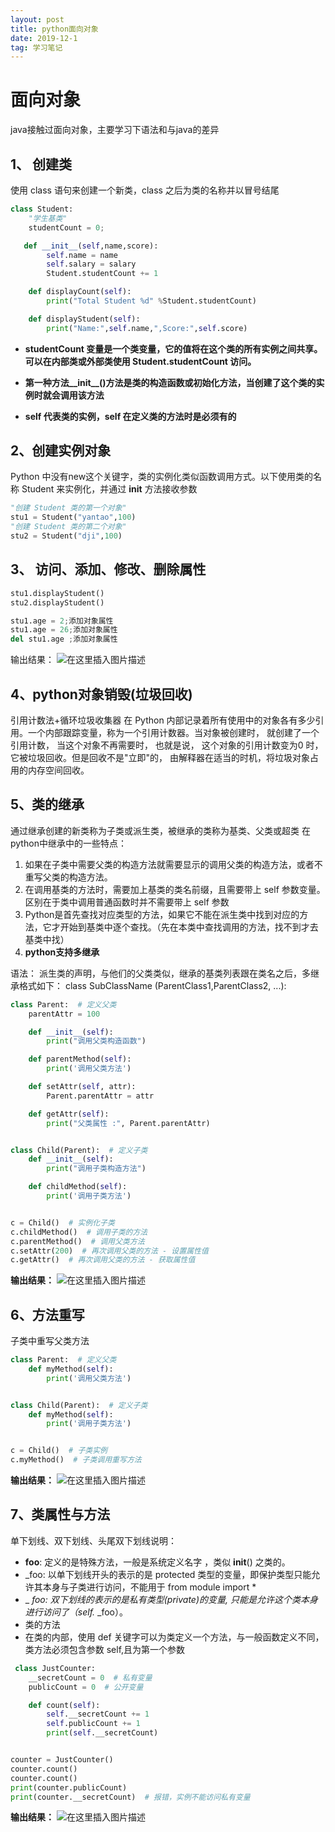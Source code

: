 ```yaml
---
layout: post
title: python面向对象
date: 2019-12-1
tag: 学习笔记
---
```



# 面向对象
java接触过面向对象，主要学习下语法和与java的差异
## 1、 创建类
使用 class 语句来创建一个新类，class 之后为类的名称并以冒号结尾

```python
class Student:
    "学生基类"
    studentCount = 0;

   def __init__(self,name,score):
        self.name = name
        self.salary = salary
        Student.studentCount += 1

    def displayCount(self):
        print("Total Student %d" %Student.studentCount)

    def displayStudent(self):
        print("Name:",self.name,",Score:",self.score)
```

 - **studentCount 变量是一个类变量，它的值将在这个类的所有实例之间共享。可以在内部类或外部类使用 Student.studentCount 访问。**
 - **第一种方法__init__()方法是类的构造函数或初始化方法，当创建了这个类的实例时就会调用该方法**

 - **self 代表类的实例，self 在定义类的方法时是必须有的**


## 2、创建实例对象
 Python 中没有new这个关键字，类的实例化类似函数调用方式。以下使用类的名称 Student 来实例化，并通过 __init__ 方法接收参数

```python
"创建 Student 类的第一个对象"
stu1 = Student("yantao",100)
"创建 Student 类的第二个对象"
stu2 = Student("dji",100)
```
## 3、 访问、添加、修改、删除属性

```python
stu1.displayStudent()
stu2.displayStudent()

stu1.age = 2;添加对象属性
stu1.age = 26;添加对象属性
del stu1.age ;添加对象属性
```
输出结果：
![在这里插入图片描述](https://img-blog.csdnimg.cn/20191130214709741.png)
## 4、python对象销毁(垃圾回收)
引用计数法+循环垃圾收集器
在 Python 内部记录着所有使用中的对象各有多少引用。一个内部跟踪变量，称为一个引用计数器。当对象被创建时， 就创建了一个引用计数， 当这个对象不再需要时， 也就是说， 这个对象的引用计数变为0 时， 它被垃圾回收。但是回收不是"立即"的， 由解释器在适当的时机，将垃圾对象占用的内存空间回收。
## 5、类的继承
通过继承创建的新类称为子类或派生类，被继承的类称为基类、父类或超类
在python中继承中的一些特点：

 1. 如果在子类中需要父类的构造方法就需要显示的调用父类的构造方法，或者不重写父类的构造方法。
 2. 在调用基类的方法时，需要加上基类的类名前缀，且需要带上 self 参数变量。区别在于类中调用普通函数时并不需要带上 self 参数
 3. Python是首先查找对应类型的方法，如果它不能在派生类中找到对应的方法，它才开始到基类中逐个查找。（先在本类中查找调用的方法，找不到才去基类中找）
 4. **python支持多继承**

 语法：
 派生类的声明，与他们的父类类似，继承的基类列表跟在类名之后，多继承格式如下：
 class SubClassName (ParentClass1,ParentClass2, ...):

```python
class Parent:  # 定义父类
    parentAttr = 100

    def __init__(self):
        print("调用父类构造函数")

    def parentMethod(self):
        print('调用父类方法')

    def setAttr(self, attr):
        Parent.parentAttr = attr

    def getAttr(self):
        print("父类属性 :", Parent.parentAttr)


class Child(Parent):  # 定义子类
    def __init__(self):
        print("调用子类构造方法")

    def childMethod(self):
        print('调用子类方法')


c = Child()  # 实例化子类
c.childMethod()  # 调用子类的方法
c.parentMethod()  # 调用父类方法
c.setAttr(200)  # 再次调用父类的方法 - 设置属性值
c.getAttr()  # 再次调用父类的方法 - 获取属性值
```
**输出结果：**
 ![在这里插入图片描述](https://img-blog.csdnimg.cn/2019120122110697.png)

##  6、方法重写
子类中重写父类方法
```python
class Parent:  # 定义父类
    def myMethod(self):
        print('调用父类方法')


class Child(Parent):  # 定义子类
    def myMethod(self):
        print('调用子类方法')


c = Child()  # 子类实例
c.myMethod()  # 子类调用重写方法
```
**输出结果：**
![在这里插入图片描述](https://img-blog.csdnimg.cn/20191201222526987.png)
##  7、类属性与方法

单下划线、双下划线、头尾双下划线说明：

 - __foo__: 定义的是特殊方法，一般是系统定义名字 ，类似 __init__() 之类的。
 - _foo: 以单下划线开头的表示的是 protected 类型的变量，即保护类型只能允许其本身与子类进行访问，不能用于 from module import *
 - _ _foo: 双下划线的表示的是私有类型(private)的变量, 只能是允许这个类本身进行访问了（self._ _foo）。
 - 类的方法
 - 在类的内部，使用 def 关键字可以为类定义一个方法，与一般函数定义不同，类方法必须包含参数 self,且为第一个参数

```python
 class JustCounter:
    __secretCount = 0  # 私有变量
    publicCount = 0  # 公开变量

    def count(self):
        self.__secretCount += 1
        self.publicCount += 1
        print(self.__secretCount)


counter = JustCounter()
counter.count()
counter.count()
print(counter.publicCount)
print(counter.__secretCount)  # 报错，实例不能访问私有变量
```
**输出结果：**
![在这里插入图片描述](https://img-blog.csdnimg.cn/20191201224542817.png)
